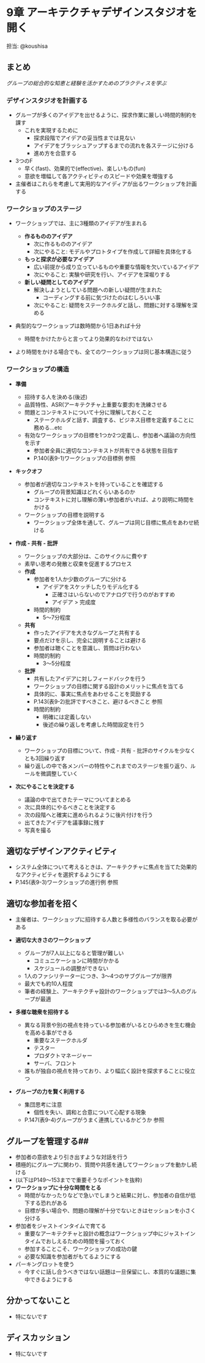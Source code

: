
# 9章 アーキテクチャデザインスタジオを開く

担当: @koushisa

## まとめ

_グループの総合的な知恵と経験を活かすためのプラクティスを学ぶ_
  
### デザインスタジオを計画する

- グループが多くのアイデアを出せるように、探求作業に厳しい時間的制約を課す
  - これを実現するために
    - 探求段階でアイデアの妥当性までは見ない
    - アイデアをブラッシュアップするまでの流れを各ステージに分ける
    - 進め方を合意する
- 3つのF
  - 早く(fast)、効果的で(effective)、楽しいもの(fun)
  - 意欲を増幅して各アクティビティのスピードや効果を増強する
- 主催者はこれらを考慮して実用的なアイディアが出るワークショップを計画する

### ワークショップのステージ

- ワークショップでは、主に3種類のアイデアが生まれる
  - **作るもののアイデア**
    - 次に作るもののアイデア
    - 次にやること: モデルやプロトタイプを作成して詳細を具体化する
  - **もっと探求が必要なアイデア**
    - 広い前提から成り立っているものや重要な情報を欠いているアイデア
    - 次にやること: 実験や研究を行い、アイデアを深堀りする 
  - **新しい疑問としてのアイデア**
    - 解決しようとしている問題への新しい疑問が生まれた
      - コーディングする前に気づけたのはむしろいい事
    - 次にやること: 疑問をステークホルダと話し、問題に対する理解を深める

- 典型的なワークショップは数時間から1日あれば十分
  - 時間をかけたからと言ってより効果的なわけではない
- より時間をかける場合でも、全てのワークショップは同じ基本構造に従う

### ワークショップの構造

- **準備**
  - 招待する人を決める(後述)
  - 品質特性、ASR(アーキテクチャ上重要な要求)を洗練させる
  - 問題とコンテキストについて十分に理解しておくこと
    - ステークホルダと話す、調査する、ビジネス目標を定義することに務める...etc
  - 有効なワークショップの目標を1つか2つ定義し、参加者へ議論の方向性を示す
    - 参加者全員に適切なコンテキストが共有できる状態を目指す
    - P.140(表9-1)ワークショップの目標例 参照

- **キックオフ**
  - 参加者が適切なコンテキストを持っていることを確認する
    - グループの背景知識はどれくらいあるのか
    - コンテキストに対し理解の薄い参加者がいれば、より説明に時間をかける
  - ワークショップの目標を説明する
    - ワークショップ全体を通して、グループは同じ目標に焦点をあわせ続ける

- **作成 - 共有 - 批評**
  - ワークショップの大部分は、このサイクルに費やす
  - 素早い思考の発散と収束を促進するプロセス
  - **作成**
    - 参加者を1人か少数のグループに分ける
      - アイデアをスケッチしたりモデル化する
        - 正確さはいらないのでアナログで行うのがおすすめ
        - アイデア > 完成度 
    - 時間的制約
      - 5〜7分程度
  - **共有**
    - 作ったアイデアを大きなグループと共有する
    - 要点だけを示し、完全に説明することは避ける
    - 参加者は聴くことを意識し、質問は行わない
    - 時間的制約
      - 3〜5分程度
  - **批評**
    - 共有したアイデアに対しフィードバックを行う
    - ワークショップの目標に関する設計のメリットに焦点を当てる
    - 具体的に、事実に焦点をあわせることを奨励する
    - P.143(表9-2)批評ですべきこと、避けるべきこと 参照
    - 時間的制約
      - 明確には定義しない
      - 後述の繰り返しを考慮した時間設定を行う

- **繰り返す**
  - ワークショップの目標について、作成 - 共有 - 批評のサイクルを少なくとも3回繰り返す
  - 繰り返しの中で各メンバーの特性やこれまでのステージを振り返り、ルールを微調整していく

- **次にやることを決定する**

  - 議論の中で出てきたテーマについてまとめる
  - 次に具体的にやるべきことを決定する
  - 次の段階へと確実に進められるように後片付けを行う
  - 出てきたアイデアを議事録に残す
  - 写真を撮る

## 適切なデザインアクティビティ

- システム全体について考えるときは、アーキテクチャに焦点を当てた効果的なアクティビティを選択するようにする
- P.145(表9-3)ワークショップの進行例 参照

## 適切な参加者を招く

- 主催者は、ワークショップに招待する人数と多様性のバランスを取る必要がある

- **適切な大きさのワークショップ**
  - グループが7人以上になると管理が難しい
    - コミュニケーションに時間がかかる
    - スケジュールの調整ができない
  - 1人のファシリテーターにつき、3〜4つのサブグループが限界
  - 最大でも約10人程度
  - 筆者の経験上、アーキテクチャ設計のワークショップでは3〜5人のグループが最適
- **多様な聴衆を招待する**
  - 異なる背景や別の視点を持っている参加者がいるとひらめきを生む機会を高める事ができる
    - 重要なステークホルダ
    - テスター
    - プロダクトマネージャー
    - サーバ、フロント
  - 誰もが独自の視点を持っており、より幅広く設計を探求することに役立つ
- **グループの力を賢く利用する**
  - 集団思考に注意
    - 個性を失い、調和と合意について心配する現象
  - P.147(表9-4)グループがうまく連携しているかどうか 参照

## グループを管理する## 

- 参加者の意欲をより引き出すような対話を行う
- 積極的にグループに関わり、質問や共感を通してワークショップを動かし続ける
- (以下はP149〜153までで重要そうなポイントを抜粋)
- **ワークショップに十分な時間をとる**
  - 時間がなかったりなどで急いでしまうと結果に対し、参加者の自信が低下する恐れがある
  - 目標が多い場合や、問題の理解が十分でないときはセッションを小さく分ける
- 参加者をジャストインタイムで育てる
  - 重要なアーキテクチャと設計の概念はワークショップ中にジャストインタイムでおしえるための時間を撮っておく
  - 参加することこそ、ワークショップの成功の鍵
  - 必要な知識を参加者がもてるようにする
- パーキングロットを使う
  - 今すぐに話し合うべきではない話題は一旦保留にし、本質的な議題に集中できるようにする

## 分かってないこと

- 特にないです

## ディスカッション

- 特にないです
